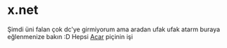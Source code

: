 # x.net
Şimdi üni falan çok dc'ye girmiyorum ama aradan ufak ufak atarm buraya eğlenmenize bakın :D
Hepsi <a href="https://github.com/acarfx/">Acar</a> piçinin işi
